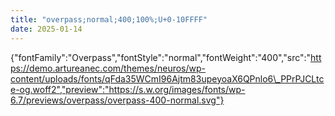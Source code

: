 ```yaml
---
title: "overpass;normal;400;100%;U+0-10FFFF"
date: 2025-01-14
---
```


{"fontFamily":"Overpass","fontStyle":"normal","fontWeight":"400","src":"https://demo.artureanec.com/themes/neuros/wp-content/uploads/fonts/qFda35WCmI96Ajtm83upeyoaX6QPnlo6\_PPrPJCLtce-og.woff2","preview":"https://s.w.org/images/fonts/wp-6.7/previews/overpass/overpass-400-normal.svg"}

